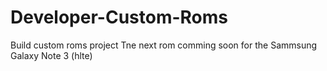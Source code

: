 # Developer-Custom-Roms
Build custom roms project
Tne next rom comming soon for the Sammsung Galaxy Note 3 (hlte)
